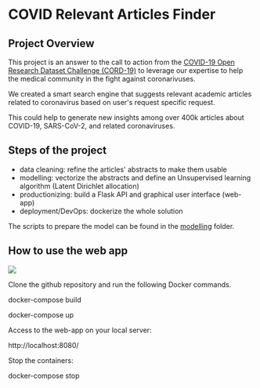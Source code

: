 # COVID Relevant Articles Finder

## Project Overview

This project is an answer to the call to action from the [COVID-19 Open Research Dataset Challenge (CORD-19)](https://www.kaggle.com/allen-institute-for-ai/CORD-19-research-challenge) to leverage our expertise to help the medical community in the fight against coronarivuses.

We created a smart search engine that suggests relevant academic articles related to coronavirus based on user's request specific request.

This could help to generate new insights among over 400k articles about COVID-19, SARS-CoV-2, and related coronaviruses.

## Steps of the project

- data cleaning: refine the articles' abstracts to make them usable
- modelling: vectorize the abstracts and define an Unsupervised learning algorithm (Latent Dirichlet allocation)
- productionizing: build a Flask API and graphical user interface (web-app)
- deployment/DevOps: dockerize the whole solution

The scripts to prepare the model can be found in the [modelling](https://github.com/Thibault-Mattera/COVID-Relevant_Articles-Finder/tree/master/modelling) folder.

## How to use the web app

![](/images/covid-app-demo.gif)

Clone the github repository and run the following Docker commands.

docker-compose build

docker-compose up

Access to the web-app on your local server:

http://localhost:8080/

Stop the containers:

docker-compose stop
